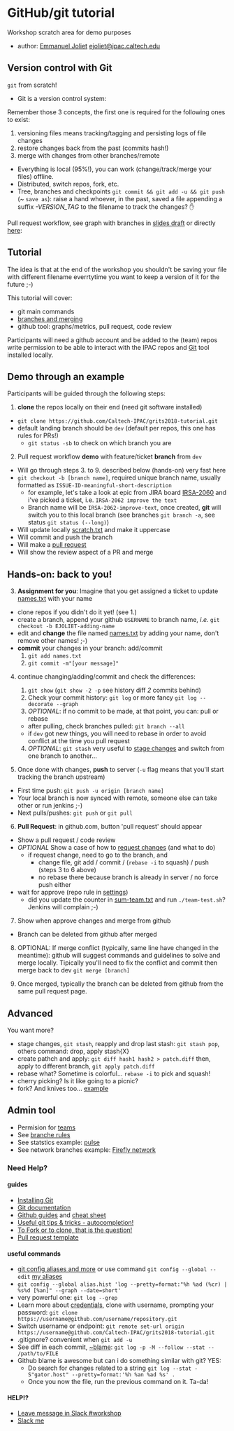 # GitHub/git tutorial
Workshop scratch area for demo purposes

* author: [Emmanuel Joliet](https://caltech-ipac.slack.com/team/ejoliet) ejoliet@ipac.caltech.edu

## Version control with Git

`git` from scratch!

* Git is a version control system:

Remember those 3 concepts, the first one is required for the following ones to exist: 
1. versioning files means tracking/tagging and persisting logs of file changes
2. restore changes back from the past (commits hash!)
3. merge with changes from other branches/remote

* Everything is local (95%!), you can work (change/track/merge your files) offline.
* Distributed, switch repos, fork, etc.
* Tree, branches and checkpoints `git commit && git add -u && git push` (~ `save as`): 
raise a hand whoever, in the past, saved a file appending a suffix *-VERSION_TAG* to the filename to track the changes? :raised_hand:

Pull request workflow, see graph with branches in [slides draft](https://caltech.app.box.com/file/317213612902) or directly [here](https://guides.github.com/introduction/flow/):

## Tutorial
The idea is that at the end of the workshop you shouldn't be saving your file with different filename everrtytime you want to keep a version of it for the future ;-)

This tutorial will cover:

* git main commands
* [branches and merging](https://www.atlassian.com/git/tutorials/using-branches)
* github tool: graphs/metrics, pull request, code review

Participants will need a github account and be added to the (team) repos write permission to be able to interact with the IPAC repos and [Git](https://git-scm.com/) tool installed locally.

## Demo through an example

Participants will be guided through the following steps:

1. **clone** the repos locally on their end (need git software installed)
  * `git clone https://github.com/Caltech-IPAC/grits2018-tutorial.git` 
  * default landing branch should be `dev` (default per repos, this one has rules for PRs!)
    * `git status -sb` to check on which branch you are

2. Pull request workflow **demo** with feature/ticket **branch** from `dev` 
  * Will go through steps 3. to 9. described below (hands-on) very fast here
  * `git checkout -b [branch name]`, required unique branch name, usually formatted as `ISSUE-ID-meaningful-short-description`
    * for example, let's take a look at epic from JIRA board [IRSA-2060](https://jira.ipac.caltech.edu/browse/IRSA-2060) and i've picked a ticket, i.e. `IRSA-2062 improve the text`
    * Branch name will be `IRSA-2062-improve-text`, once created, **git** will switch you to this local branch (see branches `git branch -a`, see status `git status (--long)`)
   * Will update locally [scratch.txt](scratch.txt) and make it uppercase
   * Will commit and push the branch
   * Will make a [pull request](https://github.com/Caltech-IPAC/grits2018-tutorial/compare)
   * Will show the review aspect of a PR and merge
    
## Hands-on: back to you!

3. **Assignment for you**: Imagine that you get assigned a ticket to update [names.txt](names.txt) with your name 
  * clone repos if you didn't do it yet! (see 1.)
  * create a branch, append your github `USERNAME` to branch name, *i.e.* `git checkout -b EJOLIET-adding-name`
  * edit and **change** the file named [names.txt](names.txt) by adding your name, don't remove other names! ;-)
  * **commit** your changes in your branch: add/commit
    1. `git add names.txt`
    2. `git commit -m"[your message]"`
4. continue changing/adding/commit and check the differences:
    1. `git show` (`git show -2 -p` see history diff *2* commits behind)
    2. Check your commit history: `git log` or more fancy `git log --decorate --graph`
    3. *OPTIONAL*: if no commit to be made, at that point, you can: pull or rebase
     * after pulling, check branches pulled: `git branch --all`
     * if `dev` got new things, you will need to rebase in order to avoid conflict at the time you pull request
    4. *OPTIONAL*: `git stash` very useful to [stage changes](https://git-scm.com/docs/git-stash) and switch from one branch to another...
     
5. Once done with changes, **push** to server (`-u` flag means that you'll start tracking the branch *u*pstream)
  * First time push: `git push -u origin [branch name]`
  * Your local branch is now synced with remote, someone else can take other or run jenkins ;-)
  * Next pulls/pushes: `git push` or `git pull`

6. **Pull Request**: in github.com, button 'pull request' should appear
  * Show a pull request / code review
  * *OPTIONAL* Show a case of how to [request changes](https://help.github.com/articles/about-pull-request-reviews/)  (and what to do)
    * if request change, need to go to the branch, and
        * change file, git add / commit / (`rebase -i` to squash) / push (steps 3 to 6 above)
        * no rebase there because branch is already in server / no force push either
  * wait for approve (repo rule in [settings](https://github.com/Caltech-IPAC/grits2018-tutorial/settings/branches))
    * did you update the counter in [sum-team.txt](sum-team.txt) and run `./team-test.sh`? Jenkins will complain ;-)
7. Show when approve changes and merge from github
  * Branch can be deleted from github after merged

8. OPTIONAL: If merge conflict (typically, same line have changed in the meantime): github will suggest commands and guidelines to solve and merge locally. Tipically you'll need to fix the conflict and commit then merge back to dev `git merge [branch]`

9. Once merged, typically the branch can be deleted from github from the same pull request page.

## Advanced

You want more?

* stage changes, `git stash`, reapply and drop last stash: `git stash pop`, others command: drop, apply stash{X}
* create pathch and apply: `git diff hash1 hash2 > patch.diff` then, apply to different branch, `git apply patch.diff`
* rebase what? Sometime is colorful... `rebase -i` to pick and squash!
* cherry picking? Is it like going to a picnic? 
* fork? And knives too... [example](https://github.com/tmtsoftware/csw-acceptance/compare/master...ejoliet:master)

## Admin tool

* Permision for [teams](https://github.com/Caltech-IPAC/grits2018-tutorial/settings/collaboration)
* See [branche rules](https://github.com/Caltech-IPAC/grits2018-tutorial/settings/branches)
* See statstics example: [pulse](https://github.com/Caltech-IPAC/firefly/pulse)
* See network branches example: [Firefly network](https://github.com/Caltech-IPAC/firefly/network)

### Need Help?

#### guides
* [Installing Git](https://git-scm.com/book/en/v2/Getting-Started-Installing-Git)
* [Git documentation](https://git-scm.com/docs)
* [Github guides](https://guides.github.com) and [cheat sheet](https://services.github.com/on-demand/downloads/github-git-cheat-sheet.pdf)
* [Useful git tips & tricks - autocompletion!](https://git-scm.com/book/en/v1/Git-Basics-Tips-and-Tricks)
* [To Fork or to clone, that is the question!](http://stackoverflow.com/questions/9257533/what-is-the-difference-between-origin-and-upstream-on-github/9257901#9257901)
* [Pull request template](https://help.github.com/articles/creating-a-pull-request-template-for-your-repository/)

#### useful commands
* [git config aliases and more](https://www.atlassian.com/git/tutorials/setting-up-a-repository/git-config) or use command `git config --global --edit` [my aliases](git-alias.txt)
* `git config --global alias.hist 'log --pretty=format:"%h %ad (%cr) | %s%d [%an]" --graph --date=short'`
* very powerful one: `git log --grep`
* Learn more about [credentials](https://help.github.com/articles/caching-your-github-password-in-git/), clone with username, prompting your password: `git clone https://username@github.com/username/repository.git`
* Switch username or endpoint: `git remote set-url origin https://username@github.com/Caltech-IPAC/grits2018-tutorial.git`
* .gitignore? convenient when `git add -u`
* See diff in each commit, [~blame](https://blog.andrewray.me/a-better-git-blame/): `git log -p -M --follow --stat -- /path/to/FILE`
* Github blame is awesome but can i do something similar with git? YES:
   * Do search for changes related to a string `git log --stat -S"gator.host" --pretty=format:'%h %an %ad %s' .`
   * Once you now the file, run the previous command on it. Ta-da!

#### HELP!?
* [Leave message in Slack #workshop](https://tmt-stil.slack.com/messages/C4JV40FRD)
* [Slack me](https://tmt-stil.slack.com/messages/@ejoliet)
